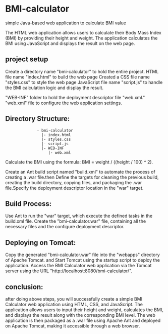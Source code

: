# BMI-calculator
simple Java-based web application to calculate BMI value

The HTML web application allows users to calculate their Body Mass Index (BMI) by providing their height and weight. The application calculates the BMI using JavaScript and displays the result on the web page.


## project setup 
Create a directory name "bmi-calculator" to hold the entire project.
HTML file name "index.html" to build the web page
Created a CSS file name "styles.css" to style the web page
JavaScript file name "script.js" to handle the BMI calculation logic and display the result.

"WEB-INF" folder to hold the deployment descriptor file "web.xml."
"web.xml" file to configure the web application settings.
## Directory Structure:
                  - bmi-calculator
                    |- index.html
                    |- styles.css
                    |- script.js
                    |- WEB-INF
                       |- web.xml


Calculate the BMI using the formula: BMI = weight / ((height / 100) ^ 2).

Create an Ant build script named "build.xml" to automate the process of creating a .war file.then Define the targets for cleaning the previous build, creating the build directory, copying files, and packaging the .war file.Specify the deployment descriptor location in the "war" target.

## Build Process:
Use Ant to run the "war" target, which execute the defined tasks in the build.xml file.
Create the "bmi-calculator.war" file, containing all the necessary files and the configure deployment descriptor.

## Deploying on Tomcat:
Copy the generated "bmi-calculator.war" file into the "webapps" directory of Apache Tomcat.
and Start Tomcat using the startup script to deploy the application.
Access the BMI Calculator web application via the Tomcat server using the URL "http://localhost:8080/bmi-calculator/".

## conclusion:
after doing above steps, you will successfully create a simple BMI Calculator web application using HTML, CSS, and JavaScript. The application allows users to input their height and weight, calculates the BMI, and displays the result along with the corresponding BMI level. The web application is then packaged as a .war file using Apache Ant and deployed on Apache Tomcat, making it accessible through a web browser.


